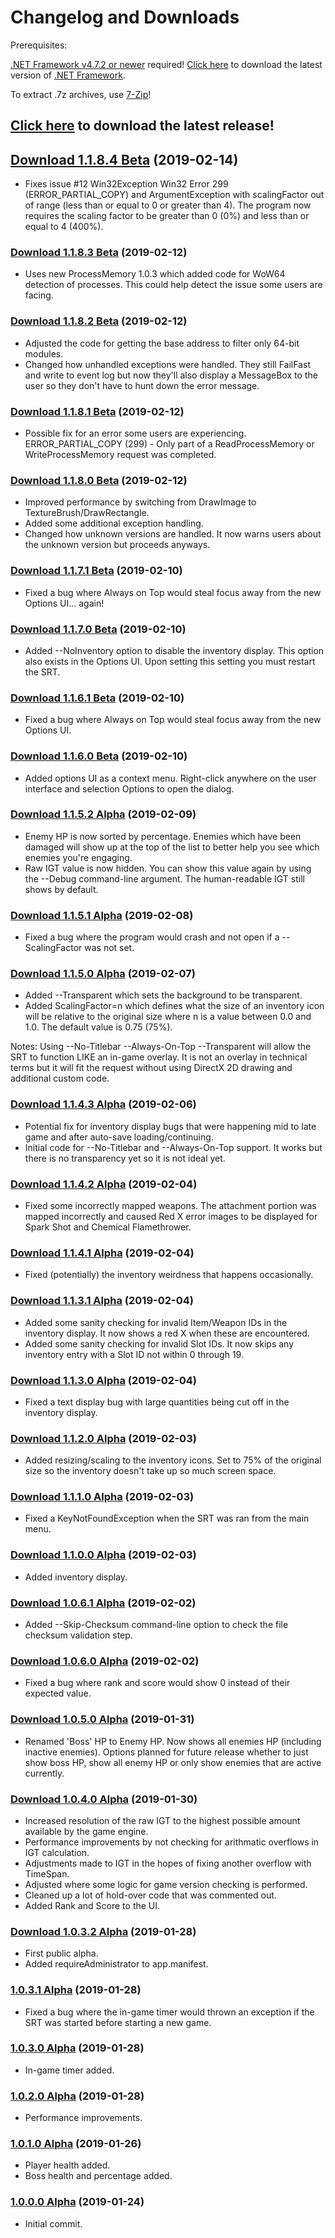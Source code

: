 # Changelog and Downloads

Prerequisites:

[.NET Framework v4.7.2 or newer](https://dotnet.microsoft.com/download/dotnet-framework-runtime) required!
[Click here](https://dotnet.microsoft.com/download/dotnet-framework-runtime) to download the latest version of [.NET Framework](https://dotnet.microsoft.com/download/dotnet-framework-runtime).

To extract .7z archives, use [7-Zip](https://www.7-zip.org/)!

## [Click here](http://dudley.gg/squirrelies/re2/latest.7z) to download the latest release!

## [Download 1.1.8.4 Beta](http://dudley.gg/squirrelies/re2/RE2REmakeSRT-1184-Beta-Signed-Release.7z) (2019-02-14)
* Fixes issue #12 Win32Exception Win32 Error 299 (ERROR_PARTIAL_COPY) and ArgumentException with scalingFactor out of range (less than or equal to 0 or greater than 4). The program now requires the scaling factor to be greater than 0 (0%) and less than or equal to 4 (400%).

### [Download 1.1.8.3 Beta](http://dudley.gg/squirrelies/re2/RE2REmakeSRT-1183-Beta-Signed-Release.7z) (2019-02-12)
* Uses new ProcessMemory 1.0.3 which added code for WoW64 detection of processes. This could help detect the issue some users are facing.

### [Download 1.1.8.2 Beta](http://dudley.gg/squirrelies/re2/RE2REmakeSRT-1182-Beta-Signed-Release.7z) (2019-02-12)
* Adjusted the code for getting the base address to filter only 64-bit modules.
* Changed how unhandled exceptions were handled. They still FailFast and write to event log but now they'll also display a MessageBox to the user so they don't have to hunt down the error message.

### [Download 1.1.8.1 Beta](http://dudley.gg/squirrelies/re2/RE2REmakeSRT-1181-Beta-Signed-Release.7z) (2019-02-12)
* Possible fix for an error some users are experiencing. ERROR_PARTIAL_COPY (299) - Only part of a ReadProcessMemory or WriteProcessMemory request was completed.

### [Download 1.1.8.0 Beta](http://dudley.gg/squirrelies/re2/RE2REmakeSRT-1180-Beta-Signed-Release.7z) (2019-02-12)
* Improved performance by switching from DrawImage to TextureBrush/DrawRectangle.
* Added some additional exception handling.
* Changed how unknown versions are handled. It now warns users about the unknown version but proceeds anyways.

### [Download 1.1.7.1 Beta](http://dudley.gg/squirrelies/re2/RE2REmakeSRT-1171-Beta-Signed-Release.7z) (2019-02-10)
* Fixed a bug where Always on Top would steal focus away from the new Options UI... again!

### [Download 1.1.7.0 Beta](http://dudley.gg/squirrelies/re2/RE2REmakeSRT-1170-Beta-Signed-Release.7z) (2019-02-10)
* Added --NoInventory option to disable the inventory display. This option also exists in the Options UI. Upon setting this setting you must restart the SRT.

### [Download 1.1.6.1 Beta](http://dudley.gg/squirrelies/re2/RE2REmakeSRT-1161-Beta-Signed-Release.7z) (2019-02-10)
* Fixed a bug where Always on Top would steal focus away from the new Options UI.

### [Download 1.1.6.0 Beta](http://dudley.gg/squirrelies/re2/RE2REmakeSRT-1160-Beta-Signed-Release.7z) (2019-02-10)
* Added options UI as a context menu. Right-click anywhere on the user interface and selection Options to open the dialog.

### [Download 1.1.5.2 Alpha](http://dudley.gg/squirrelies/re2/RE2REmakeSRT-1152-Alpha-Signed-Release.7z) (2019-02-09)
* Enemy HP is now sorted by percentage. Enemies which have been damaged will show up at the top of the list to better help you see which enemies you're engaging.
* Raw IGT value is now hidden. You can show this value again by using the --Debug command-line argument. The human-readable IGT still shows by default.

### [Download 1.1.5.1 Alpha](http://dudley.gg/squirrelies/re2/RE2REmakeSRT-1151-Alpha-Signed-Release.7z) (2019-02-08)
* Fixed a bug where the program would crash and not open if a --ScalingFactor was not set.

### [Download 1.1.5.0 Alpha](http://dudley.gg/squirrelies/re2/RE2REmakeSRT-1150-Alpha-Signed-Release.7z) (2019-02-07)
* Added --Transparent which sets the background to be transparent.
* Added ScalingFactor=n which defines what the size of an inventory icon will be relative to the original size where n is a value between 0.0 and 1.0. The default value is 0.75 (75%).

Notes: Using --No-Titlebar --Always-On-Top --Transparent will allow the SRT to function LIKE an in-game overlay. It is not an overlay in technical terms but it will fit the request without using DirectX 2D drawing and additional custom code.

### [Download 1.1.4.3 Alpha](http://dudley.gg/squirrelies/re2/RE2REmakeSRT-1143-Alpha-Signed-Release.7z) (2019-02-06)
* Potential fix for inventory display bugs that were happening mid to late game and after auto-save loading/continuing.
* Initial code for --No-Titlebar and --Always-On-Top support. It works but there is no transparency yet so it is not ideal yet.

### [Download 1.1.4.2 Alpha](http://dudley.gg/squirrelies/re2/RE2REmakeSRT-1142-Alpha-Signed-Release.7z) (2019-02-04)
* Fixed some incorrectly mapped weapons. The attachment portion was mapped incorrectly and caused Red X error images to be displayed for Spark Shot and Chemical Flamethrower.

### [Download 1.1.4.1 Alpha](http://dudley.gg/squirrelies/re2/RE2REmakeSRT-1141-Alpha-Signed-Release.7z) (2019-02-04)
* Fixed (potentially) the inventory weirdness that happens occasionally.

### [Download 1.1.3.1 Alpha](http://dudley.gg/squirrelies/re2/RE2REmakeSRT-1131-Alpha-Signed-Release.7z) (2019-02-04)
* Added some sanity checking for invalid Item/Weapon IDs in the inventory display. It now shows a red X when these are encountered.
* Added some sanity checking for invalid Slot IDs. It now skips any inventory entry with a Slot ID not within 0 through 19.

### [Download 1.1.3.0 Alpha](http://dudley.gg/squirrelies/re2/RE2REmakeSRT-1130-Alpha-Signed-Release.7z) (2019-02-04)
* Fixed a text display bug with large quantities being cut off in the inventory display.

### [Download 1.1.2.0 Alpha](http://dudley.gg/squirrelies/re2/RE2REmakeSRT-1120-Alpha-Signed-Release.7z) (2019-02-03)
* Added resizing/scaling to the inventory icons. Set to 75% of the original size so the inventory doesn't take up so much screen space.

### [Download 1.1.1.0 Alpha](http://dudley.gg/squirrelies/re2/RE2REmakeSRT-1110-Alpha-Signed-Release.7z) (2019-02-03)
* Fixed a KeyNotFoundException when the SRT was ran from the main menu.

### [Download 1.1.0.0 Alpha](http://dudley.gg/squirrelies/re2/RE2REmakeSRT-1100-Alpha-Signed-Release.7z) (2019-02-03)
* Added inventory display.

### [Download 1.0.6.1 Alpha](http://dudley.gg/squirrelies/re2/RE2REmakeSRT-1061-Alpha-Signed-Release.7z) (2019-02-02)
* Added --Skip-Checksum command-line option to check the file checksum validation step.

### [Download 1.0.6.0 Alpha](http://dudley.gg/squirrelies/re2/RE2REmakeSRT-1060-Alpha-Signed-Release.7z) (2019-02-02)
* Fixed a bug where rank and score would show 0 instead of their expected value.

### [Download 1.0.5.0 Alpha](http://dudley.gg/squirrelies/re2/RE2REmakeSRT-1050-Alpha-Signed-Release.7z) (2019-01-31)
* Renamed 'Boss' HP to Enemy HP. Now shows all enemies HP (including inactive enemies). Options planned for future release whether to just show boss HP, show all enemy HP or only show enemies that are active currently.

### [Download 1.0.4.0 Alpha](http://dudley.gg/squirrelies/re2/RE2REmakeSRT-1040-Alpha-Signed-Release.7z) (2019-01-30)
* Increased resolution of the raw IGT to the highest possible amount available by the game engine.
* Performance improvements by not checking for arithmatic overflows in IGT calculation.
* Adjustments made to IGT in the hopes of fixing another overflow with TimeSpan.
* Adjusted where some logic for game version checking is performed.
* Cleaned up a lot of hold-over code that was commented out.
* Added Rank and Score to the UI.

### [Download 1.0.3.2 Alpha](http://dudley.gg/squirrelies/re2/RE2REmakeSRT-1032-Alpha-Signed-Release.7z) (2019-01-28)
* First public alpha.
* Added requireAdministrator to app.manifest.

### [1.0.3.1 Alpha](about:blank) (2019-01-28)
* Fixed a bug where the in-game timer would thrown an exception if the SRT was started before starting a new game.

### [1.0.3.0 Alpha](about:blank) (2019-01-28)
* In-game timer added.

### [1.0.2.0 Alpha](about:blank) (2019-01-28)
* Performance improvements.

### [1.0.1.0 Alpha](about:blank) (2019-01-26)
* Player health added.
* Boss health and percentage added.

### [1.0.0.0 Alpha](about:blank) (2019-01-24)
* Initial commit.
